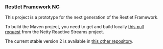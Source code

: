 ### Restlet Framework NG

This project is a prototype for the next generation of the Restlet Framework.

To build the Maven project, you need to get and build locally [this pull request](https://github.com/playframework/netty-reactive-streams/pull/17) from the Netty Reactive Streams project.

The current stable version 2 is available in [this other repository](https://github.com/restlet/restlet-framework-java).

